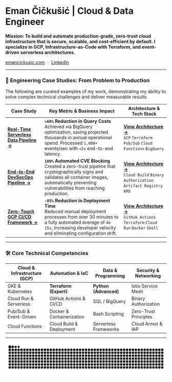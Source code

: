 # Eman Čičkušić | Cloud & Data Engineer

**Mission: To build and automate production-grade, zero-trust cloud infrastructure that is secure, scalable, and cost-efficient by default. I specialize in GCP, Infrastructure-as-Code with Terraform, and event-driven serverless architectures.**

[emancickusic.com](https://emancickusic.com/) &nbsp;&middot;&nbsp; [LinkedIn](https://www.linkedin.com/in/eman-cickusic/) 

---

### 🚀 Engineering Case Studies: From Problem to Production

The following are curated examples of my work, demonstrating my ability to solve complex technical challenges and deliver measurable results.

| Case Study | Key Metric & Business Impact | Architecture & Tech Stack |
|---|---|---|
| **[Real-Time Serverless Data Pipeline &rarr;]([link-to-repo-or-article](https://github.com/eman-cickusic/Real-Time-Serverless-Data-Pipeline-on-Google-Cloud))** | **`>60%` Reduction in Query Costs** <br/> Achieved via BigQuery optimization, saving projected thousands in annual operational spend. Processed `1,000+` events/sec with `<2s` end-to-end latency. | **[View Architecture &rarr;](link-to-diagram)** <br/> `GCP` `Terraform` `Pub/Sub` `Cloud Functions` `BigQuery` |
| **[End-to-End DevSecOps Pipeline &rarr;]([link-to-repo-or-article](https://github.com/eman-cickusic/Secure-Software-Delivery))** | **`100%` Automated CVE Blocking** <br/> Created a zero-trust pipeline that cryptographically signs and validates all container images, automatically preventing vulnerabilities from reaching production. | **[View Architecture &rarr;](link-to-diagram)** <br/> `Cloud Build` `Binary Authorization` `Artifact Registry` `KMS` |
| **[Zero-Touch GCP CI/CD Framework &rarr;]([[link-to-repo-or-article](https://github.com/eman-cickusic/gcp-cicd-demo)](link-to-repo-or-article))** | **`-85%` Reduction in Deployment Time** <br/> Reduced manual deployment processes from over 30 minutes to a fully automated average of `4m 15s`, increasing developer velocity and eliminating configuration drift. | **[View Architecture &rarr;](link-to-diagram)** <br/> `GitHub Actions` `Terraform` `Cloud Run` `Docker` `Shell` |

---

### 🛠️ Core Technical Competencies

| **Cloud & Infrastructure (GCP)** | **Automation & IaC** | **Data & Programming** | **Security & Networking** |
|---|---|---|---|
| GKE & Kubernetes | **Terraform (Expert)** | **Python (Advanced)** | Istio Service Mesh |
| Cloud Run & Serverless | GitHub Actions & CI/CD | SQL / BigQuery | Binary Authorization |
| Pub/Sub & Event-Driven | Docker & Containerization | Bash Scripting | Zero-Trust Principles |
| Cloud Functions | Cloud Build & Deployment | Serverless Frameworks | Cloud Armor & IAP |

---

<div align="center">
  <picture>
    <source media="(prefers-color-scheme: dark)" srcset="https://raw.githubusercontent.com/eman-cickusic/eman-cickusic/output/github-snake-dark.svg">
    <source media="(prefers-color-scheme: light)" srcset="https://raw.githubusercontent.com/eman-cickusic/eman-cickusic/output/github-snake.svg">
    <img alt="github snake animation" src="https://raw.githubusercontent.com/eman-cickusic/eman-cickusic/output/github-snake.svg">
  </picture>
</div>
